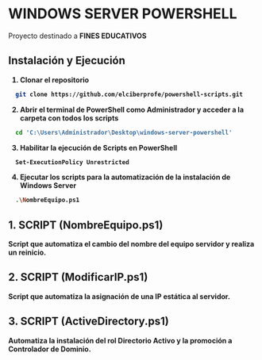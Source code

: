 # WINDOWS SERVER POWERSHELL

<p>Proyecto destinado a <strong>FINES EDUCATIVOS</storng></p>

## Instalación y Ejecución

1. Clonar el repositorio
```sh
  git clone https://github.com/elciberprofe/powershell-scripts.git
  ```
2. Abrir el terminal de PowerShell como Administrador y acceder a la carpeta con todos los scripts
```sh
  cd 'C:\Users\Administrador\Desktop\windows-server-powershell'
  ```
  
3. Habilitar la ejecución de Scripts en PowerShell
```sh
  Set-ExecutionPolicy Unrestricted
  ```

4. Ejecutar los scripts para la automatización de la instalación de Windows Server
```sh
  .\NombreEquipo.ps1
  ```

## 1. SCRIPT (NombreEquipo.ps1)

<p>Script que automatiza el cambio del nombre del equipo servidor y realiza un reinicio.</p>

## 2. SCRIPT (ModificarIP.ps1)

<p>Script que automatiza la asignación de una IP estática al servidor.</p>

## 3. SCRIPT (ActiveDirectory.ps1)

<p>Automatiza la instalación del rol Directorio Activo y la promoción a Controlador de Dominio.</p>
